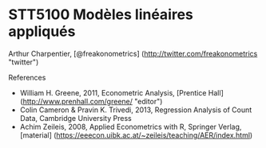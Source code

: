 # STT5100 Modèles linéaires appliqués

Arthur Charpentier, [@freakonometrics] (http://twitter.com/freakonometrics "twitter")

References 
* William H. Greene, 2011, Econometric Analysis, [Prentice Hall] (http://www.prenhall.com/greene/ "editor")
* Colin Cameron & Pravin K. Trivedi, 2013, Regression Analysis of Count Data, Cambridge University Press 
* Achim Zeileis, 2008, Applied Econometrics with R, Springer Verlag, [material] (https://eeecon.uibk.ac.at/~zeileis/teaching/AER/index.html)

